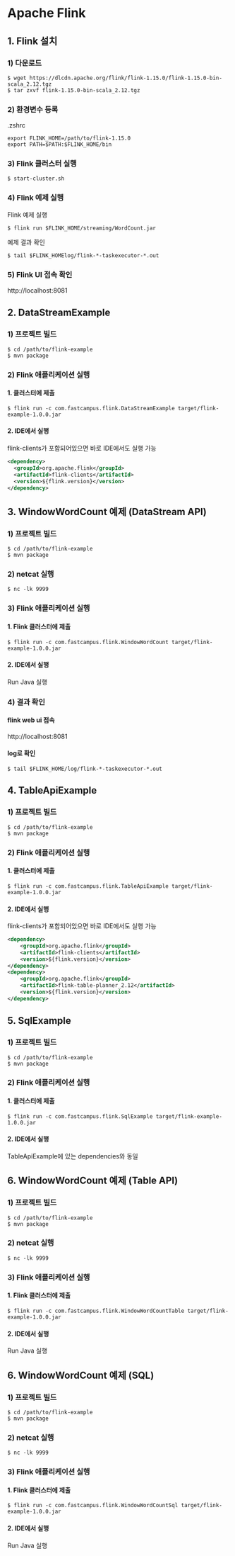 # Apache Flink
## 1. Flink 설치
### 1) 다운로드
```
$ wget https://dlcdn.apache.org/flink/flink-1.15.0/flink-1.15.0-bin-scala_2.12.tgz
$ tar zxvf flink-1.15.0-bin-scala_2.12.tgz
```

### 2) 환경변수 등록
.zshrc
```
export FLINK_HOME=/path/to/flink-1.15.0
export PATH=$PATH:$FLINK_HOME/bin
```

### 3) Flink 클러스터 실행
```
$ start-cluster.sh
```

### 4) Flink 예제 실행
Flink 예제 실행
```
$ flink run $FLINK_HOME/streaming/WordCount.jar
```

예제 결과 확인
```
$ tail $FLINK_HOMElog/flink-*-taskexecutor-*.out
```

### 5) Flink UI 접속 확인
http://localhost:8081

## 2. DataStreamExample
### 1) 프로젝트 빌드
```
$ cd /path/to/flink-example
$ mvn package
```

### 2) Flink 애플리케이션 실행
#### 1. 클러스터에 제출
```
$ flink run -c com.fastcampus.flink.DataStreamExample target/flink-example-1.0.0.jar
```

#### 2. IDE에서 실행
flink-clients가 포함되어있으면 바로 IDE에서도 실행 가능
```xml
<dependency>
  <groupId>org.apache.flink</groupId>
  <artifactId>flink-clients</artifactId>
  <version>${flink.version}</version>
</dependency>
```

## 3. WindowWordCount 예제 (DataStream API)
### 1) 프로젝트 빌드
```
$ cd /path/to/flink-example
$ mvn package
```

### 2) netcat 실행
```
$ nc -lk 9999
```

### 3) Flink 애플리케이션 실행
#### 1. Flink 클러스터에 제출
```
$ flink run -c com.fastcampus.flink.WindowWordCount target/flink-example-1.0.0.jar
```

#### 2. IDE에서 실행
Run Java 실행

### 4) 결과 확인
#### flink web ui 접속
http://localhost:8081

#### log로 확인
```
$ tail $FLINK_HOME/log/flink-*-taskexecutor-*.out
```

## 4. TableApiExample
### 1) 프로젝트 빌드
```
$ cd /path/to/flink-example
$ mvn package
```

### 2) Flink 애플리케이션 실행
#### 1. 클러스터에 제출
```
$ flink run -c com.fastcampus.flink.TableApiExample target/flink-example-1.0.0.jar
```

#### 2. IDE에서 실행
flink-clients가 포함되어있으면 바로 IDE에서도 실행 가능
```xml
<dependency>
    <groupId>org.apache.flink</groupId>
    <artifactId>flink-clients</artifactId>
    <version>${flink.version}</version>
</dependency>
<dependency>
    <groupId>org.apache.flink</groupId>
    <artifactId>flink-table-planner_2.12</artifactId>
    <version>${flink.version}</version>
</dependency>
```

## 5. SqlExample
### 1) 프로젝트 빌드
```
$ cd /path/to/flink-example
$ mvn package
```

### 2) Flink 애플리케이션 실행
#### 1. 클러스터에 제출
```
$ flink run -c com.fastcampus.flink.SqlExample target/flink-example-1.0.0.jar
```

#### 2. IDE에서 실행
TableApiExample에 있는 dependencies와 동일

## 6. WindowWordCount 예제 (Table API)
### 1) 프로젝트 빌드
```
$ cd /path/to/flink-example
$ mvn package
```

### 2) netcat 실행
```
$ nc -lk 9999
```

### 3) Flink 애플리케이션 실행
#### 1. Flink 클러스터에 제출
```
$ flink run -c com.fastcampus.flink.WindowWordCountTable target/flink-example-1.0.0.jar
```

#### 2. IDE에서 실행
Run Java 실행

## 6. WindowWordCount 예제 (SQL)
### 1) 프로젝트 빌드
```
$ cd /path/to/flink-example
$ mvn package
```

### 2) netcat 실행
```
$ nc -lk 9999
```

### 3) Flink 애플리케이션 실행
#### 1. Flink 클러스터에 제출
```
$ flink run -c com.fastcampus.flink.WindowWordCountSql target/flink-example-1.0.0.jar
```

#### 2. IDE에서 실행
Run Java 실행